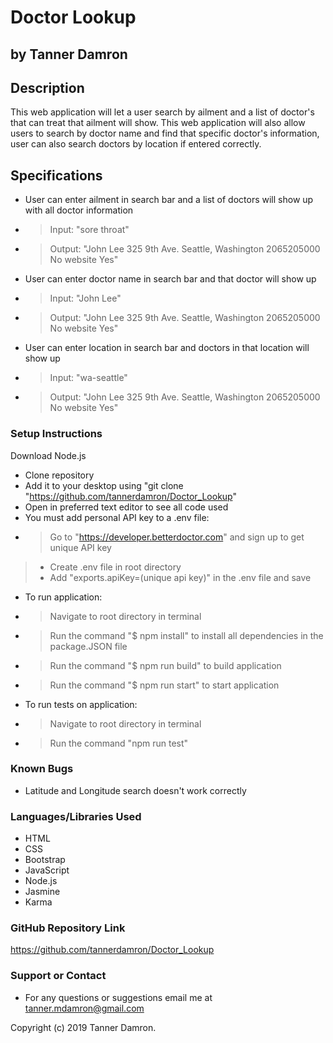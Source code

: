 # Doctor Lookup
## by Tanner Damron

## Description
This web application will let a user search by ailment and a list of doctor's that can treat that ailment will show. This web application will also allow users to search by doctor name and find that specific doctor's information, user can also search doctors by location if entered correctly.

## Specifications
* User can enter ailment in search bar and a list of doctors will show up with all doctor information
* > Input: "sore throat"
* > Output: "John Lee	325 9th Ave. Seattle, Washington	2065205000	No website	Yes"
* User can enter doctor name in search bar and that doctor will show up
* > Input: "John Lee"
* > Output: "John Lee	325 9th Ave. Seattle, Washington	2065205000	No website	Yes"
* User can enter location in search bar and doctors in that location will show up
* > Input: "wa-seattle"
* > Output: "John Lee	325 9th Ave. Seattle, Washington	2065205000	No website	Yes"

### Setup Instructions
Download Node.js

* Clone repository
* Add it to your desktop using "git clone "https://github.com/tannerdamron/Doctor_Lookup"
* Open in preferred text editor to see all code used
* You must add personal API key to a .env file:
* > Go to "https://developer.betterdoctor.com" and sign up to get unique API key
> * Create .env file in root directory
> * Add "exports.apiKey=(unique api key)" in the .env file and save
* To run application:
* > Navigate to root directory in terminal
* > Run the command "$ npm install" to install all dependencies in the package.JSON file
* > Run the command "$ npm run build" to build application
* > Run the command "$ npm run start" to start application
* To run tests on application:
* > Navigate to root directory in terminal
* > Run the command "npm run test"

### Known Bugs
* Latitude and Longitude search doesn't work correctly

### Languages/Libraries Used
* HTML
* CSS
* Bootstrap
* JavaScript
* Node.js
* Jasmine
* Karma

### GitHub Repository Link
https://github.com/tannerdamron/Doctor_Lookup

### Support or Contact
* For any questions or suggestions email me at tanner.mdamron@gmail.com

Copyright (c) 2019 Tanner Damron.